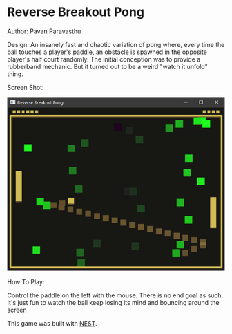 # Reverse Breakout Pong

Author: Pavan Paravasthu

Design: An insanely fast and chaotic variation of pong where, every time the ball touches a player's paddle, an obstacle is spawned in the opposite player's half court randomly. The initial conception was to provide a rubberband mechanic. But it turned out to be a weird "watch it unfold" thing.

Screen Shot:

![Screen Shot](screenshot.png)

How To Play:

Control the paddle on the left with the mouse. There is no end goal as such. It's just fun to watch the ball keep losing its mind and bouncing around the screen

This game was built with [NEST](NEST.md).
